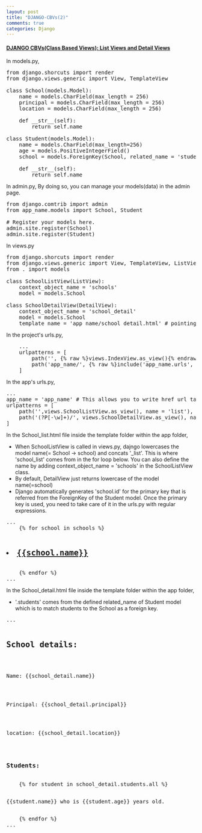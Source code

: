 ```yaml
---
layout: post
title: "DJANGO-CBVs(2)"
comments: true
categories: Django
---
```


#### <u><b> DJANGO CBVs(Class Based Views): List Views and Detail Views </b></u>

In models.py,
<pre>
from django.shorcuts import render
from django.views.generic import View, TemplateView

class School(models.Model):
    name = models.CharField(max_length = 256)
    principal = models.CharField(max_length = 256)
    location = models.CharField(max_length = 256)

    def __str__(self):
        return self.name

class Student(models.Model):
    name = models.CharField(max_length=256)
    age = models.PositiveIntegerField()
    school = models.ForeignKey(School, related_name = 'students')

    def __str__(self):
        return self.name
</pre>

In admin.py,
By doing so, you can manage your models(data) in the admin page.
<pre>
from django.comtrib import admin
from app_name.models import School, Student

# Register your models here.
admin.site.register(School)
admin.site.register(Student)
</pre>

In views.py
<pre>
from django.shorcuts import render
from django.views.generic import View, TemplateView, ListView, DetailView
from . import models

class SchoolListView(ListView):
    context_object_name = 'schools'
    model = models.School

class SchoolDetailView(DetailView):
    context_object_name = 'school_detail'
    model = models.School
    template_name = 'app_name/school_detail.html' # pointing to a template
</pre>

In the project's urls.py,
<pre>
    ...
    urlpatterns = [
        path('', {% raw %}views.IndexView.as_view(){% endraw %}),
        path('app_name/', {% raw %}include('app_name.urls', namespace = 'app_name'){% endraw %}),
    ]
</pre>

In the app's urls.py,
<pre>
...
app_name = 'app_name' # This allows you to write href url tagging in html files(ex. href = "{% raw %}{% url 'app_name:list' %}{% endraw %}")
urlpatterns = [
    path('',views.SchoolListView.as_view(), name = 'list'), # This name allows to do the href url tagging above.
    path('(?P<pk>[-\w]+)/', views.SchoolDetailView.as_view(), name='detail'), The regular expression makes the href in the html file to return a single number(primary key) and links to that specific schools detail view.
]
</pre>

In the School_list.html file inside the template folder within the app folder,

- When SchoolListView is called in views.py, dajngo lowercases the model name(= School -> school) and concats '_list'. This is where 'school_list' comes from in the for loop below. You can also define the name by adding context_object_name = 'schools' in the SchoolListView class.
- By default, DetailView just returns lowercase of the model name(=school)
- Django automatically generates 'school.id' for the primary key that is referred from the ForeignKey of the Student model. Once the primary key is used, you need to take care of it in the urls.py with regular expressions.
<pre>
...
    {% for school in schools %}
        <h2><li><a href="{{school.id}}">{{school.name}}</a></li></h2>
    {% endfor %}
...
</pre>

In the School_detail.html file inside the template folder within the app folder,
- '.students' comes from the defined related_name of Student model which is to match students to the School as a foreign key.
<pre>
...
    <h2>School details:</h2>
    <p>Name: {{school_detail.name}}</p>
    <p>Principal: {{school_detail.principal}}</p>
    <p>location: {{school_detail.location}}</p>
    <h3>Students: </h3>
    {% for student in school_detail.students.all %}
        <p>{{student.name}} who is {{student.age}} years old.</p>
    {% endfor %}
...
</pre>


